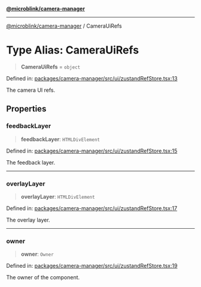 [**@microblink/camera-manager**](../README.md)

---

[@microblink/camera-manager](../README.md) / CameraUiRefs

# Type Alias: CameraUiRefs

> **CameraUiRefs** = `object`

Defined in: [packages/camera-manager/src/ui/zustandRefStore.tsx:13](https://github.com/BlinkID/blinkid-web/blob/main/packages/camera-manager/src/ui/zustandRefStore.tsx)

The camera UI refs.

## Properties

### feedbackLayer

> **feedbackLayer**: `HTMLDivElement`

Defined in: [packages/camera-manager/src/ui/zustandRefStore.tsx:15](https://github.com/BlinkID/blinkid-web/blob/main/packages/camera-manager/src/ui/zustandRefStore.tsx)

The feedback layer.

---

### overlayLayer

> **overlayLayer**: `HTMLDivElement`

Defined in: [packages/camera-manager/src/ui/zustandRefStore.tsx:17](https://github.com/BlinkID/blinkid-web/blob/main/packages/camera-manager/src/ui/zustandRefStore.tsx)

The overlay layer.

---

### owner

> **owner**: `Owner`

Defined in: [packages/camera-manager/src/ui/zustandRefStore.tsx:19](https://github.com/BlinkID/blinkid-web/blob/main/packages/camera-manager/src/ui/zustandRefStore.tsx)

The owner of the component.
